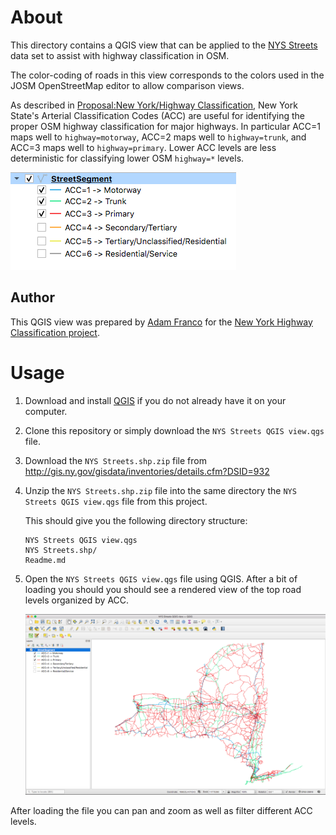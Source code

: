 # About
This directory contains a QGIS view that can be applied to the [NYS Streets](http://gis.ny.gov/gisdata/inventories/details.cfm?DSID=932) data set to assist with highway classification in OSM.

The color-coding of roads in this view corresponds to the colors used in the JOSM OpenStreetMap editor to allow comparison views.

As described in [Proposal:New York/Highway Classification](https://wiki.openstreetmap.org/wiki/Proposal:_New_York/Highway_Classification), New York State's Arterial Classification Codes (ACC) are useful for identifying the proper OSM highway classification for major highways. In particular ACC=1 maps well to `highway=motorway`, ACC=2 maps well to `highway=trunk`, and ACC=3 maps well to `highway=primary`. Lower ACC levels are less deterministic for classifying lower OSM `highway=*` levels.

![Key](https://raw.githubusercontent.com/adamfranco/NYS-Streets-QGIS-view/main/Key.png)

## Author
This QGIS view was prepared by [Adam Franco](https://www.openstreetmap.org/user/Adam%20Franco) for the [New York Highway Classification project](https://wiki.openstreetmap.org/wiki/Proposal:_New_York/Highway_Classification).

# Usage
1. Download and install [QGIS](https://qgis.org/) if you do not already have it on your computer.
2. Clone this repository or simply download the `NYS Streets QGIS view.qgs` file.
3. Download the `NYS Streets.shp.zip` file from http://gis.ny.gov/gisdata/inventories/details.cfm?DSID=932
4. Unzip the `NYS Streets.shp.zip` file into the same directory the `NYS Streets QGIS view.qgs` file from this project.

   This should give you the following directory structure:
   ```
   NYS Streets QGIS view.qgs
   NYS Streets.shp/
   Readme.md
   ```
5. Open the `NYS Streets QGIS view.qgs` file using QGIS. After a bit of loading you should you should see a rendered view of the top road levels organized by ACC.

   ![Screen Shot](https://raw.githubusercontent.com/adamfranco/NYS-Streets-QGIS-view/main/Screen%20Shot.png)

After loading the file you can pan and zoom as well as filter different ACC levels.
